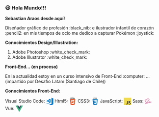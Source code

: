 ### :smiley: Hola Mundo!!!
**Sebastian Araos desde aquí!**
<p>Diseñador gráfico de profesión :black_nib: e ilustrador infantil de corazón :pencil2: en mis tiempos de ocio me dedico a capturar Pokémon :joystick: </p>

**Conocimientos Design/Illustration:**

<ol>
  <li>Adobe Photoshop :white_check_mark: </li>
  <li>Adobe Illustrator :white_check_mark: </li>
</ol>

**Front-End... (en proceso)**
<p>En la actualidad estoy en un curso intensivo de Front-End :computer: ... (impartido por Desafío Latam (Santiago de Chile))
<br>
<img align="left" alt="" width="50%" src="https://3.bp.blogspot.com/-co9IzI0I4mI/XGS3iyQi1sI/AAAAAAAAFo4/RhLWOcJeBvE3XzBIy8akSmTZ5TTGgRJEwCLcBGAs/s1600/maxresdefault.jpg" />

**Conocimientos Front-End:**


Visual Studio Code: <img align="center" height="24" src="https://raw.githubusercontent.com/github/explore/80688e429a7d4ef2fca1e82350fe8e3517d3494d/topics/visual-studio-code/visual-studio-code.png">
Html5: <img align="center" height="24" src="https://raw.githubusercontent.com/github/explore/80688e429a7d4ef2fca1e82350fe8e3517d3494d/topics/html/html.png">
CSS3: <img align="center" height="24" src="https://raw.githubusercontent.com/github/explore/80688e429a7d4ef2fca1e82350fe8e3517d3494d/topics/css/css.png">
JavaScript: <img align="center" height="24" src="https://raw.githubusercontent.com/github/explore/80688e429a7d4ef2fca1e82350fe8e3517d3494d/topics/javascript/javascript.png">
Sass: <img align="center" height="24" src="https://raw.githubusercontent.com/github/explore/80688e429a7d4ef2fca1e82350fe8e3517d3494d/topics/sass/sass.png">
Vue: <img align="center" height="24" src="https://raw.githubusercontent.com/github/explore/80688e429a7d4ef2fca1e82350fe8e3517d3494d/topics/vue/vue.png">
